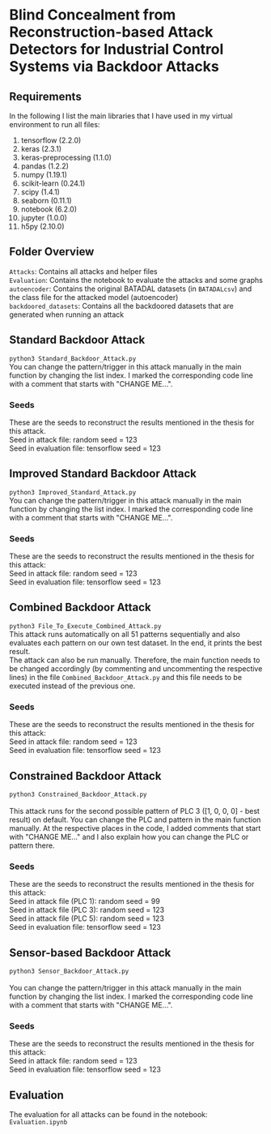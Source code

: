 # Blind Concealment from Reconstruction-based Attack Detectors for Industrial Control Systems via Backdoor Attacks

## Requirements
In the following I list the main libraries that I have used in my virtual environment to run all files: <br>
1. tensorflow  (2.2.0)
2. keras  (2.3.1)
3. keras-preprocessing  (1.1.0) 
4. pandas (1.2.2)
5. numpy  (1.19.1)
6. scikit-learn  (0.24.1)
7. scipy  (1.4.1)
8. seaborn  (0.11.1)
9. notebook (6.2.0)
10. jupyter  (1.0.0)
11. h5py  (2.10.0)

## Folder Overview
`Attacks`: Contains all attacks and helper files <br> 
`Evaluation`: Contains the notebook to evaluate the attacks and some graphs <br>
`autoencoder`: Contains the original BATADAL datasets (in `BATADALcsv`) and the class file for the attacked model (autoencoder) <br>
`backdoored_datasets`: Contains all the backdoored datasets that are generated when running an attack

## Standard Backdoor Attack
`python3 Standard_Backdoor_Attack.py` <br>
You can change the pattern/trigger in this attack manually in the main function by changing the list index. I marked the corresponding code line with a comment that starts with "CHANGE ME...".

### Seeds 
These are the seeds to reconstruct the results mentioned in the thesis for this attack. <br>
Seed in attack file: random seed = 123 <br>
Seed in evaluation file: tensorflow seed = 123


## Improved Standard Backdoor Attack
`python3 Improved_Standard_Attack.py` <br>
You can change the pattern/trigger in this attack manually in the main function by changing the list index. I marked the corresponding code line with a comment that starts with "CHANGE ME...".

### Seeds
These are the seeds to reconstruct the results mentioned in the thesis for this attack: <br>
Seed in attack file: random seed = 123 <br>
Seed in evaluation file: tensorflow seed = 123


## Combined Backdoor Attack
`python3 File_To_Execute_Combined_Attack.py` <br>
This attack runs automatically on all 51 patterns sequentially and also evaluates each pattern on our own test dataset. In the end, it prints the best result. <br>
The attack can also be run manually. Therefore, the main function needs to be changed accordingly (by commenting and uncommenting the respective lines) in the file `Combined_Backdoor_Attack.py` and this file needs to be executed instead of the previous one.

### Seeds
These are the seeds to reconstruct the results mentioned in the thesis for this attack: <br>
Seed in attack file: random seed = 123 <br>
Seed in evaluation file: tensorflow seed = 123


## Constrained Backdoor Attack
`python3 Constrained_Backdoor_Attack.py` <br><br>
This attack runs for the second possible pattern of PLC 3 ([1, 0, 0, 0] - best result) on default. You can change the PLC and pattern in the main function manually. At the respective places in the code, I added comments that start with "CHANGE ME..." and I also explain how you can change the PLC or pattern there.

### Seeds
These are the seeds to reconstruct the results mentioned in the thesis for this attack: <br>
Seed in attack file (PLC 1): random seed = 99 <br>
Seed in attack file (PLC 3): random seed = 123 <br>
Seed in attack file (PLC 5): random seed = 123 <br>
Seed in evaluation file: tensorflow seed = 123



## Sensor-based Backdoor Attack
`python3 Sensor_Backdoor_Attack.py` <br><br>
You can change the pattern/trigger in this attack manually in the main function by changing the list index. I marked the corresponding code line with a comment that starts with "CHANGE ME...".

### Seeds
These are the seeds to reconstruct the results mentioned in the thesis for this attack: <br>
Seed in attack file: random seed = 123 <br>
Seed in evaluation file: tensorflow seed = 123



## Evaluation
The evaluation for all attacks can be found in the notebook: `Evaluation.ipynb`

